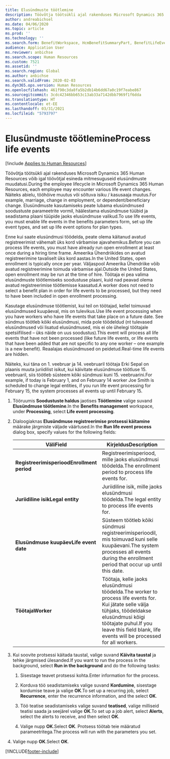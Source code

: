 ```yaml
---
title: Elusündmuste töötlemine
description: Töövõtja töötsükli ajal rakenduses Microsoft Dynamics 365 Human Resources võib igal töövõtjal esineda mitmesuguseid elusündmuste muudatusi.
author: andreabichsel
ms.date: 04/06/2020
ms.topic: article
ms.prod: ''
ms.technology: ''
ms.search.form: BenefitWorkspace, HcmBenefitSummaryPart, BenefitLifeEventTypes, BenefitEligibilityProcessResultViewer
audience: Application User
ms.reviewer: anbichse
ms.search.scope: Human Resources
ms.custom: 7521
ms.assetid: ''
ms.search.region: Global
ms.author: anbichse
ms.search.validFrom: 2020-02-03
ms.dyn365.ops.version: Human Resources
ms.openlocfilehash: 461f90c3da8fa5b2db14b6dd67a0c19f7eabe867
ms.sourcegitcommit: 3cdc42346bb653c13ab33a7142dbb7969f1f6dda
ms.translationtype: HT
ms.contentlocale: et-EE
ms.lasthandoff: 03/31/2021
ms.locfileid: "5793797"
---
```

# <a name="process-life-events"></a><span data-ttu-id="637dc-103">Elusündmuste töötlemine</span><span class="sxs-lookup"><span data-stu-id="637dc-103">Process life events</span></span>

[!include [Applies to Human Resources](../includes/applies-to-hr.md)]

<span data-ttu-id="637dc-104">Töövõtja töötsükli ajal rakenduses Microsoft Dynamics 365 Human Resources võib igal töövõtjal esineda mitmesuguseid elusündmuste muudatusi.</span><span class="sxs-lookup"><span data-stu-id="637dc-104">During the employee lifecycle in Microsoft Dynamics 365 Human Resources, each employee may encounter various life event changes.</span></span> <span data-ttu-id="637dc-105">Näiteks abielu, tööhõive muutus või sõltuva isiku / kasusaaja muutus.</span><span class="sxs-lookup"><span data-stu-id="637dc-105">For example, marriage, change in employment, or dependent/beneficiary change.</span></span> <span data-ttu-id="637dc-106">Elusündmuste kasutamiseks peate lubama elusündmused soodustuste parameetrite vormil, häälestama elusündmuse tüübid ja seadistama plaani tüüpide jaoks elusündmuse valikud.</span><span class="sxs-lookup"><span data-stu-id="637dc-106">To use life events, you must enable life events in the benefits parameters form, set up life event types, and set up life event options for plan types.</span></span>

<span data-ttu-id="637dc-107">Enne kui saate elusündmusi töödelda, peate olema käitanud avatud registreerimist vähemalt üks kord värbamise ajavahemikus.</span><span class="sxs-lookup"><span data-stu-id="637dc-107">Before you can process life events, you must have already run open enrollment at least once during a hiring time frame.</span></span> <span data-ttu-id="637dc-108">Ameerika Ühendriikides on avatud registreerimine tavaliselt üks kord aastas.</span><span class="sxs-lookup"><span data-stu-id="637dc-108">In the United States, open enrollment is typically once per year.</span></span> <span data-ttu-id="637dc-109">Väljaspool Ameerika Ühendriike võib avatud registreerimine toimuda värbamise ajal.</span><span class="sxs-lookup"><span data-stu-id="637dc-109">Outside the United States, open enrollment may be run at the time of hire.</span></span> <span data-ttu-id="637dc-110">Töötaja ei pea valima elusündmuste töötlemiseks soodustuse plaani, kuid nad peavad olema avatud registreerimise töötlemisse kaasatud.</span><span class="sxs-lookup"><span data-stu-id="637dc-110">A worker does not need to select a benefit plan in order for life events to be processed, but they need to have been included in open enrollment processing.</span></span> 

<span data-ttu-id="637dc-111">Kasutage elusündmuse töötlemist, kui teil on töötajad, kellel toimuvad elusündmused kuupäeval, mis on tulevikus.</span><span class="sxs-lookup"><span data-stu-id="637dc-111">Use life event processing when you have workers who have life events that take place on a future date.</span></span> <span data-ttu-id="637dc-112">See sündmus töötleb kõiki elusündmusi, mida pole töödeldud (nt tulevased elusündmused või lisatud elusündmused, mis ei ole ühelegi töötajale spetsiifilised – üks näide on uus soodustus).</span><span class="sxs-lookup"><span data-stu-id="637dc-112">This event will process all life events that have not been processed (like future life events, or life events that have been added that are not specific to any one worker – one example is a new benefit).</span></span> <span data-ttu-id="637dc-113">Reaalajas elusündmused on peidetud.</span><span class="sxs-lookup"><span data-stu-id="637dc-113">Real-time life events are hidden.</span></span>

<span data-ttu-id="637dc-114">Näiteks, kui täna on 1. veebruar ja 14. veebruaril töötaja Erki Sepal on plaanis muuta juriidilist isikut, kui käivitate elusündmuse töötluse 15. veebruaril, siis töötleb süsteem kõiki sündmusi kuni 15. veebruarini.</span><span class="sxs-lookup"><span data-stu-id="637dc-114">For example, if today is February 1, and on February 14 worker Joe Smith is scheduled to change legal entities, if you run life event processing for February 15, the system processes all events up until February 15.</span></span> 

1. <span data-ttu-id="637dc-115">Tööruumis **Soodustuste haldus** jaotises **Töötlemine** valige suvand **Elusündmuse töötlemine**.</span><span class="sxs-lookup"><span data-stu-id="637dc-115">In the **Benefits management** workspace, under **Processing**, select **Life event processing**.</span></span>

2. <span data-ttu-id="637dc-116">Dialoogiaknas **Elusündmuse registreerimise protsessi käitamine** määrake järgmiste väljade väärtused.</span><span class="sxs-lookup"><span data-stu-id="637dc-116">In the **Run life event process** dialog box, specify values for the following fields:</span></span>

   | <span data-ttu-id="637dc-117">Väli</span><span class="sxs-lookup"><span data-stu-id="637dc-117">Field</span></span> | <span data-ttu-id="637dc-118">Kirjeldus</span><span class="sxs-lookup"><span data-stu-id="637dc-118">Description</span></span> |
   | --- | --- |
   | <span data-ttu-id="637dc-119">**Registreerimisperiood**</span><span class="sxs-lookup"><span data-stu-id="637dc-119">**Enrollment period**</span></span> | <span data-ttu-id="637dc-120">Registreerimisperiood, mille jaoks elusündmusi töödelda.</span><span class="sxs-lookup"><span data-stu-id="637dc-120">The enrollment period to process life events for.</span></span> |
   | <span data-ttu-id="637dc-121">**Juriidiline isik**</span><span class="sxs-lookup"><span data-stu-id="637dc-121">**Legal entity**</span></span> | <span data-ttu-id="637dc-122">Juriidiline isik, mille jaoks elusündmusi töödelda.</span><span class="sxs-lookup"><span data-stu-id="637dc-122">The legal entity to process life events for.</span></span> |
   | <span data-ttu-id="637dc-123">**Elusündmuse kuupäev**</span><span class="sxs-lookup"><span data-stu-id="637dc-123">**Life event date**</span></span> | <span data-ttu-id="637dc-124">Süsteem töötleb kõiki sündmusi registreerimisperioodil, mis toimuvad kuni selle kuupäevani.</span><span class="sxs-lookup"><span data-stu-id="637dc-124">The system processes all events during the enrollment period that occur up until this date.</span></span> |
   | <span data-ttu-id="637dc-125">**Töötaja**</span><span class="sxs-lookup"><span data-stu-id="637dc-125">**Worker**</span></span> | <span data-ttu-id="637dc-126">Töötaja, kelle jaoks elusündmusi töödelda.</span><span class="sxs-lookup"><span data-stu-id="637dc-126">The worker to process life events for.</span></span> <span data-ttu-id="637dc-127">Kui jätate selle välja tühjaks, töödeldakse elusündmusi kõigi töötajate puhul.</span><span class="sxs-lookup"><span data-stu-id="637dc-127">If you leave this field blank, life events will be processed for all workers.</span></span> |

3. <span data-ttu-id="637dc-128">Kui soovite protsessi käitada taustal, valige suvand **Käivita taustal** ja tehke järgmised ülesanded.</span><span class="sxs-lookup"><span data-stu-id="637dc-128">If you want to run the process in the background, select **Run in the background** and do the following tasks:</span></span>

   1. <span data-ttu-id="637dc-129">Sisestage teavet protsessi kohta.</span><span class="sxs-lookup"><span data-stu-id="637dc-129">Enter information for the process.</span></span>

   2. <span data-ttu-id="637dc-130">Korduva töö seadistamiseks valige suvand **Kordumine**, sisestage kordumise teave ja valige **OK**.</span><span class="sxs-lookup"><span data-stu-id="637dc-130">To set up a recurring job, select **Recurrence**, enter the recurrence information, and the select **OK**.</span></span>

   3. <span data-ttu-id="637dc-131">Töö teatise seadistamiseks valige suvand **teatised**, valige milliseid teatisi saada ja seejärel valige **OK**.</span><span class="sxs-lookup"><span data-stu-id="637dc-131">To set up a job alert, select **Alerts**, select the alerts to receive, and then select **OK**.</span></span>

   4. <span data-ttu-id="637dc-132">Valige nupp **OK**.</span><span class="sxs-lookup"><span data-stu-id="637dc-132">Select **OK**.</span></span> <span data-ttu-id="637dc-133">Protsess töötab teie määratud parameetritega.</span><span class="sxs-lookup"><span data-stu-id="637dc-133">The process will run with the parameters you set.</span></span>

4. <span data-ttu-id="637dc-134">Valige nupp **OK**.</span><span class="sxs-lookup"><span data-stu-id="637dc-134">Select **OK**.</span></span>


[!INCLUDE[footer-include](../includes/footer-banner.md)]